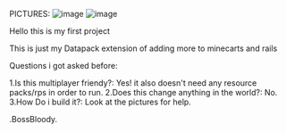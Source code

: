 PICTURES: 
![image](https://github.com/EntityBossBlood/MinecartsRailsPack/assets/148834782/552ab0b2-8658-49c1-a945-1309c9410355)
![image](https://github.com/EntityBossBlood/MinecartsRailsPack/assets/148834782/9395b7a7-ec30-48c2-8d0f-6a07b42988c8)


Hello this is my first project

This is just my Datapack extension of adding more to minecarts and rails

Questions i got asked before:

1.Is this multiplayer friendy?: Yes! it also doesn't need any resource packs/rps in order to run.
2.Does this change anything in the world?: No.
3.How Do i build it?: Look at the pictures for help.

 .BossBloody.

